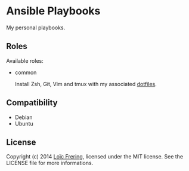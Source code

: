 Ansible Playbooks
=================

My personal playbooks.

Roles
-----

Available roles:

* common

  Install Zsh, Git, Vim and tmux with my associated
  [dotfiles](https://github.com/loicfrering/dotfiles).

Compatibility
-------------

* Debian
* Ubuntu

License
-------

Copyright (c) 2014 [Loïc Frering](https://github.com/loicfrering), licensed
under the MIT license. See the LICENSE file for more informations.
